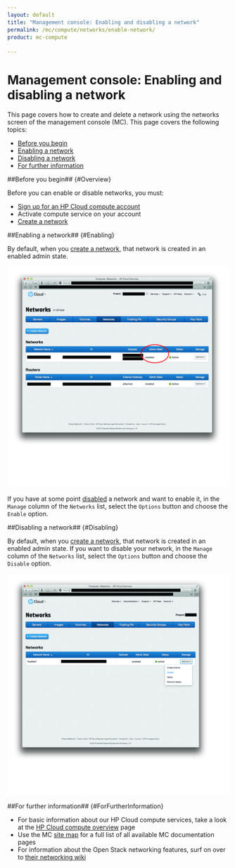 ```yaml
---
layout: default
title: "Management console: Enabling and disabling a network"
permalink: /mc/compute/networks/enable-network/
product: mc-compute

---
```

# Management console: Enabling and disabling a network

This page covers how to create and delete a network using the networks screen of the management console (MC).  This page covers the following topics:

* [Before you begin](#Overview)
* [Enabling a network](#Enabling)
* [Disabling a network](#Disabling)
* [For further information](#ForFurtherInformation)


##Before you begin## {#Overview}

Before you can enable or disable networks, you must:

* [Sign up for an HP Cloud compute account](https://account.hpcloud.com/signup)
* Activate compute service on your account
* [Create a network](/mc/compute/networks/create-network/)


##Enabling a network## {#Enabling}

By default, when you [create a network](/mc/compute/networks/create-network#Creating/), that network is created in an enabled admin state.  

<img src="media/compute-networks03.jpg" width="580" alt="" />

If you have at some point [disabled](#Disabling) a network and want to enable it, in the `Manage` column of the `Networks` list, select the `Options` button and choose the `Enable` option.

<!-- Illustration of "Enable" option being selected needed here -->

##Disabling a network## {#Disabling}

By default, when you [create a network](/mc/compute/networks/create-network#Creating/), that network is created in an enabled admin state.  If you want to disable your network, in the `Manage` column of the `Networks` list, select the `Options` button and choose the `Disable` option.

<img src="media/compute-networks04.jpg" width="580" alt="" />


##For further information## {#ForFurtherInformation}

* For basic information about our HP Cloud compute services, take a look at the [HP Cloud compute overview](/compute/) page
* Use the MC [site map](/mc/sitemap) for a full list of all available MC documentation pages
* For information about the Open Stack networking features, surf on over to [their networking wiki](https://wiki.openstack.org/wiki/Quantum)
